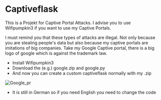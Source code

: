 # Captiveflask

This is a Projekt for Captive Portal Attacks. I advise you to use Wifipumpkin3 if you want to use my Captive Portals.

I must remind you that these types of attacks are illegal. Not only because you are stealing people's data but also because my captive portals are imitations of big companies. Take my Google Captive portal, there is a big logo of google which is against the trademark law.

* Install Wifipumpkin3 
* Download the (e.g.) google.zip and google.py 
* And now you can create a custom captiveflask normally with my .zip

![Google_pr](https://user-images.githubusercontent.com/123298316/213911933-70bfb6fa-fb57-43e3-a111-dba87a0695c4.PNG)
* It is still in German so if you need English you need to change the code


